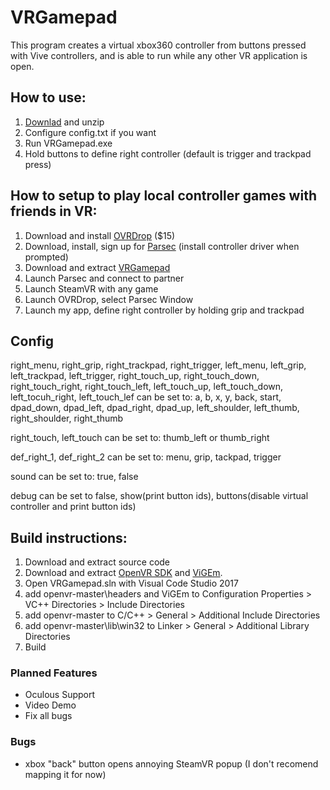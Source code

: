 # VRGamepad
This program creates a virtual xbox360 controller from buttons pressed with Vive controllers, and is able to run while any other VR application is open.

## How to use:
1. [Downlad](https://github.com/markviews/VRGamepad/releases) and unzip
2. Configure config.txt if you want
3. Run VRGamepad.exe
4. Hold buttons to define right controller (default is trigger and trackpad press)

## How to setup to play local controller games with friends in VR:
1. Download and install [OVRDrop](https://store.steampowered.com/app/586210/OVRdrop/) ($15)
2. Download, install, sign up for [Parsec](https://parsecgaming.com/downloads) (install controller driver when prompted)
3. Download and extract [VRGamepad](https://github.com/markviews/VRGamepad/files/2762776/VRGamepad.1.0.zip)
4. Launch Parsec and connect to partner
5. Launch SteamVR with any game
6. Launch OVRDrop, select Parsec Window
7. Launch my app, define right controller by holding grip and trackpad

## Config
right_menu, right_grip, right_trackpad, right_trigger, left_menu, left_grip, left_trackpad, left_trigger, right_touch_up, right_touch_down, right_touch_right, right_touch_left, left_touch_up, left_touch_down, left_tocuh_right, left_touch_lef can be set to:
a, b, x, y, back, start, dpad_down, dpad_left, dpad_right, dpad_up, left_shoulder, left_thumb, right_shoulder, right_thumb

right_touch, left_touch can be set to:
thumb_left or thumb_right

def_right_1, def_right_2 can be set to:
menu, grip, tackpad, trigger

sound can be set to:
true, false

debug can be set to false, show(print button ids), buttons(disable virtual controller and print button ids)

## Build instructions:
1. Download and extract source code
2. Download and extract [OpenVR SDK](https://github.com/ValveSoftware/openvr) and [ViGEm](https://github.com/nefarius/ViGEm).
3. Open VRGamepad.sln with Visual Code Studio 2017
4. add openvr-master\headers and ViGEm to Configuration Properties > VC++ Directories > Include Directories
5. add openvr-master to C/C++ > General > Additional Include Directories
6. add openvr-master\lib\win32 to Linker > General > Additional Library Directories
7. Build

### Planned Features
- Oculous Support
- Video Demo
- Fix all bugs

### Bugs
- xbox "back" button opens annoying SteamVR popup (I don't recomend mapping it for now)
